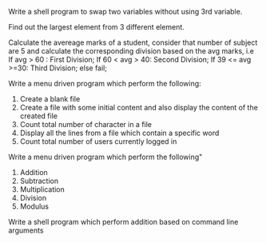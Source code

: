 Write a shell program to swap two variables without using 3rd variable.

Find out the largest element from 3 different element.

Calculate the avereage marks of a student, consider that number of subject are 5 and calculate the corresponding division based on the avg marks,
i.e If avg > 60 : First Division; If 60 < avg > 40: Second Division; If 39 <= avg >=30: Third Division; else fail;

Write a menu driven program which perform the following:
1. Create a blank file
2. Create a file with some initial content and also display the content of the created file
3. Count total number of character in a file
4. Display all the lines from a file which contain a specific word
5. Count total number of users currently logged in

Write a menu driven program which perform the following"
1. Addition
2. Subtraction
3. Multiplication
4. Division
5. Modulus

Write a shell program which perform addition based on command line arguments


